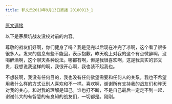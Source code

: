 ```yaml
---
title: 郭文贵2018年9月13日直播 20180913_1
---
```


[原文連接](https://gnews.org/ThreadView/53478253)

以下是茅屎坑战友没校对前的内容。

  尊敬的战友们好啊，你们健身了吗？我是见完以后现在冲完了凉啊，这个看了很多很多人。发来的信息有些不能回，表示抱歉，昨天晚上对我的这个有点微醉啊，没喝醉酒啊，这个聊天各种说法。哪都有啊，但是我很喜欢啊，这是我真实的郭文贵，我想说我这样的啊，我很开心啊，我也装不起我也。

  不想装啊，我没有任何目的，我也没有任何欲望需要和任何人的关系，我也不希望用我什么样的方式让别人喜欢和不一样。喜欢啊，谢谢所有支持我的战友们和昨天对我的关心，和对我的理解是知己。谁也打不断，不是自己最后一定走不到一起，谢谢伟大的有智慧的有良知的战友们，一切都是。刚刚。
